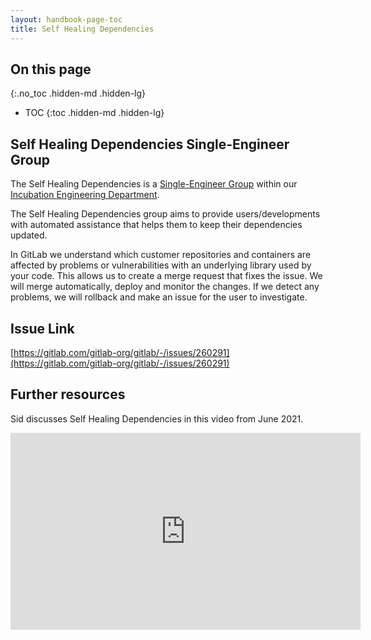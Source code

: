 ```yaml
---
layout: handbook-page-toc
title: Self Healing Dependencies
---
```


## On this page
{:.no_toc .hidden-md .hidden-lg}

- TOC
{:toc .hidden-md .hidden-lg}

## Self Healing Dependencies Single-Engineer Group

The Self Healing Dependencies is a [Single-Engineer Group](/company/team/structure/#single-engineer-groups) within our [Incubation Engineering Department](/handbook/engineering/incubation/).

The Self Healing Dependencies group aims to provide users/developments with automated assistance that helps them to keep their dependencies updated.  

In GitLab we understand which customer repositories and containers are affected by problems or vulnerabilities with an underlying library used by your code.  This allows us to create a merge request that fixes the issue.  We will merge automatically, deploy and monitor the changes.  If we detect any problems, we will rollback and make an issue for the user to investigate.

## Issue Link

[https://gitlab.com/gitlab-org/gitlab/-/issues/260291](https://gitlab.com/gitlab-org/gitlab/-/issues/260291)

## Further resources

Sid discusses Self Healing Dependencies in this video from June 2021.

<iframe width="560" height="315" src="https://www.youtube.com/embed/yn-V8F_Sjr4" title="YouTube video player" frameborder="0" allow="accelerometer; autoplay; clipboard-write; encrypted-media; gyroscope; picture-in-picture" allowfullscreen></iframe>
